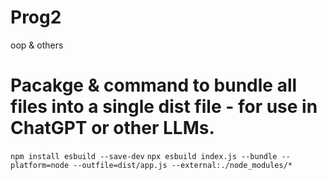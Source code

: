 # Prog2
oop &amp; others


# Pacakge & command to bundle all files into a single dist file - for use in ChatGPT or other LLMs.
```npm install esbuild --save-dev```
```npx esbuild index.js --bundle --platform=node --outfile=dist/app.js --external:./node_modules/*```
